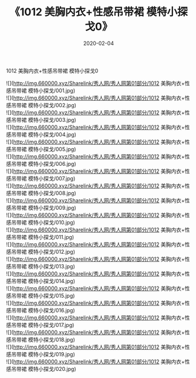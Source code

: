 ﻿---
layout: post
title:  《1012 美胸内衣+性感吊带裙 模特小探戈0》
date:   2020-02-04
img: http://img.660000.xyz/Sharelink/秀人网/秀人网第01部分/1012 美胸内衣+性感吊带裙 模特小探戈0/000.jpg
categories: [美女, 清纯, 唯美]
---

1012 美胸内衣+性感吊带裙 模特小探戈0

  ![](http://img.660000.xyz/Sharelink/秀人网/秀人网第01部分/1012 美胸内衣+性感吊带裙 模特小探戈/001.jpg) <br> ![](http://img.660000.xyz/Sharelink/秀人网/秀人网第01部分/1012 美胸内衣+性感吊带裙 模特小探戈/002.jpg) <br> ![](http://img.660000.xyz/Sharelink/秀人网/秀人网第01部分/1012 美胸内衣+性感吊带裙 模特小探戈/003.jpg) <br> ![](http://img.660000.xyz/Sharelink/秀人网/秀人网第01部分/1012 美胸内衣+性感吊带裙 模特小探戈/004.jpg) <br> ![](http://img.660000.xyz/Sharelink/秀人网/秀人网第01部分/1012 美胸内衣+性感吊带裙 模特小探戈/005.jpg) <br> ![](http://img.660000.xyz/Sharelink/秀人网/秀人网第01部分/1012 美胸内衣+性感吊带裙 模特小探戈/006.jpg) <br> ![](http://img.660000.xyz/Sharelink/秀人网/秀人网第01部分/1012 美胸内衣+性感吊带裙 模特小探戈/007.jpg) <br> ![](http://img.660000.xyz/Sharelink/秀人网/秀人网第01部分/1012 美胸内衣+性感吊带裙 模特小探戈/008.jpg) <br> ![](http://img.660000.xyz/Sharelink/秀人网/秀人网第01部分/1012 美胸内衣+性感吊带裙 模特小探戈/009.jpg) <br> ![](http://img.660000.xyz/Sharelink/秀人网/秀人网第01部分/1012 美胸内衣+性感吊带裙 模特小探戈/010.jpg) <br> ![](http://img.660000.xyz/Sharelink/秀人网/秀人网第01部分/1012 美胸内衣+性感吊带裙 模特小探戈/011.jpg) <br> ![](http://img.660000.xyz/Sharelink/秀人网/秀人网第01部分/1012 美胸内衣+性感吊带裙 模特小探戈/012.jpg) <br> ![](http://img.660000.xyz/Sharelink/秀人网/秀人网第01部分/1012 美胸内衣+性感吊带裙 模特小探戈/013.jpg) <br> ![](http://img.660000.xyz/Sharelink/秀人网/秀人网第01部分/1012 美胸内衣+性感吊带裙 模特小探戈/014.jpg) <br> ![](http://img.660000.xyz/Sharelink/秀人网/秀人网第01部分/1012 美胸内衣+性感吊带裙 模特小探戈/015.jpg) <br> ![](http://img.660000.xyz/Sharelink/秀人网/秀人网第01部分/1012 美胸内衣+性感吊带裙 模特小探戈/016.jpg) <br> ![](http://img.660000.xyz/Sharelink/秀人网/秀人网第01部分/1012 美胸内衣+性感吊带裙 模特小探戈/017.jpg) <br> ![](http://img.660000.xyz/Sharelink/秀人网/秀人网第01部分/1012 美胸内衣+性感吊带裙 模特小探戈/018.jpg) <br> ![](http://img.660000.xyz/Sharelink/秀人网/秀人网第01部分/1012 美胸内衣+性感吊带裙 模特小探戈/019.jpg) <br> ![](http://img.660000.xyz/Sharelink/秀人网/秀人网第01部分/1012 美胸内衣+性感吊带裙 模特小探戈/020.jpg) <br>